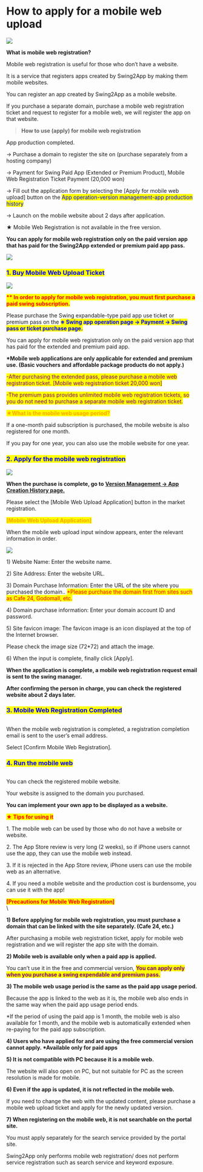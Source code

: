 # How to apply for a mobile web upload

![](https://support.swing2app.com/wp-content/uploads/2021/10/Header-IMG-1.png)

**What is mobile web registration?**

Mobile web registration is useful for those who don’t have a website.

It is a service that registers apps created by Swing2App by making them mobile websites.

You can register an app created by Swing2App as a mobile website.

If you purchase a separate domain, purchase a mobile web registration ticket and request to register for a mobile web, we will register the app on that website.



> **How to use (apply) for mobile web registration**

App production completed.

→ Purchase a domain to register the site on (purchase separately from a hosting company)

→ Payment for Swing Paid App (Extended or Premium Product), Mobile Web Registration Ticket Payment (20,000 won)&#x20;

→ Fill out the application form by selecting the \[Apply for mobile web upload] button on the  <mark style="color:blue;">App operation-version management-app production history</mark>

→ Launch on the mobile website about 2 days after application.



★ Mobile Web Registration is not available in the free version.

**You can apply for mobile web registration only on the paid version app that has paid for the Swing2App extended or premium paid app pass.**

![](https://wp.swing2app.co.kr/wp-content/uploads/2019/04/%EC%A4%84%EB%9D%BC%EC%9D%B8.png)

###  <mark style="color:blue;">**1. Buy Mobile Web Upload Ticket**</mark>

![](https://support.swing2app.com/wp-content/uploads/2021/10/IMG1.png)

<mark style="color:red;">**\*\* In order to apply for mobile web registration, you must first purchase a paid swing subscription.**</mark>

Please purchase the Swing expandable-type paid app use ticket or premium pass on the <mark style="color:blue;">**※ Swing app operation page → Payment → Swing pass or ticket purchase page.**</mark>

You can apply for mobile web registration only on the paid version app that has paid for the extended and premium paid app.

&#x20;**\*Mobile web applications are only applicable for extended and premium use. (Basic vouchers and affordable package products do not apply.)**

<mark style="color:purple;">-After purchasing the extended pass, please purchase a mobile web registration ticket. \[Mobile web registration ticket 20,000 won]</mark>

<mark style="color:purple;">-The premium pass provides unlimited mobile web registration tickets, so you do not need to purchase a separate mobile web registration ticket.</mark>



<mark style="color:orange;">**★What is the mobile web usage period?**</mark>

If a one-month paid subscription is purchased, the mobile website is also registered for one month.

If you pay for one year, you can also use the mobile website for one year.



###  <mark style="color:blue;">**2. Apply for the mobile web registration**</mark>

![](https://support.swing2app.com/wp-content/uploads/2021/10/IMG-2-1.png)

**When the purchase is complete, go to** [**Version Management → App Creation History page.**](https://www.swing2app.com/view/app\_work\_history)

Please select the \[Mobile Web Upload Application] button in the market registration.



<mark style="color:orange;">**\[Mobile Web Upload Application]**</mark>

When the mobile web upload input window appears, enter the relevant information in order.

![](https://support.swing2app.com/wp-content/uploads/2021/10/IMG-3-1.png)

1\) Website Name: Enter the website name.

2\) Site Address: Enter the website URL.

3\) Domain Purchase Information: Enter the URL of the site where you purchased the domain.. <mark style="color:red;">\*Please purchase the domain first from sites such as Cafe 24, Godomall, etc.</mark>

4\) Domain purchase information: Enter your domain account ID and password.

5\) Site favicon image: The favicon image is an icon displayed at the top of the Internet browser.

Please check the image size (72\*72) and attach the image.

6\) When the input is complete, finally click \[Apply].

**When the application is complete, a mobile web registration request email is sent to the swing manager.**

**After confirming the person in charge, you can check the registered website about 2 days later.**



###  <mark style="color:blue;">**3. Mobile Web Registration Completed**</mark>

<figure><img src="../../../.gitbook/assets/IMG-4-50h3x1024.png" alt=""><figcaption></figcaption></figure>

When the mobile web registration is completed, a registration completion email is sent to the user’s email address.

Select \[Confirm Mobile Web Registration].



###  <mark style="color:blue;">**4. Run the mobile web**</mark>

<figure><img src="../../../.gitbook/assets/IMG-5-473x102b4.png" alt=""><figcaption></figcaption></figure>

You can check the registered mobile website.

Your website is assigned to the domain you purchased.

**You can implement your own app to be displayed as a website.**



<mark style="color:red;">**★ Tips for using it**</mark>

1\. The mobile web can be used by those who do not have a website or website.

2\. The App Store review is very long (2 weeks), so if iPhone users cannot use the app, they can use the mobile web instead.

3\. If it is rejected in the App Store review, iPhone users can use the mobile web as an alternative.

4\. If you need a mobile website and the production cost is burdensome, you can use it with the app!



<mark style="color:red;">**\[Precautions for Mobile Web Registration]**</mark>\
\


**1) Before applying for mobile web registration, you must purchase a domain that can be linked with the site separately. (Cafe 24, etc.)**

After purchasing a mobile web registration ticket, apply for mobile web registration and we will register the app site with the domain.

**2) Mobile web is available only when a paid app is applied.**

You can’t use it in the free and commercial version, <mark style="color:purple;">**You can apply only when you purchase a swing expendable and premium pass.**</mark>

**3) The mobile web usage period is the same as the paid app usage period.**

Because the app is linked to the web as it is, the mobile web also ends in the same way when the paid app usage period ends.

\*If the period of using the paid app is 1 month, the mobile web is also available for 1 month, and the mobile web is automatically extended when re-paying for the paid app subscription.

**4) Users who have applied for and are using the free commercial version cannot apply. \*Available only for paid apps**

**5) It is not compatible with PC because it is a mobile web.**

The website will also open on PC, but not suitable for PC as the screen resolution is made for mobile.

**6) Even if the app is updated, it is not reflected in the mobile web.**

If you need to change the web with the updated content, please purchase a mobile web upload ticket and apply for the newly updated version.

**7) When registering on the mobile web, it is not searchable on the portal site.**

You must apply separately for the search service provided by the portal site.

Swing2App only performs mobile web registration/ does not perform service registration such as search service and keyword exposure.
